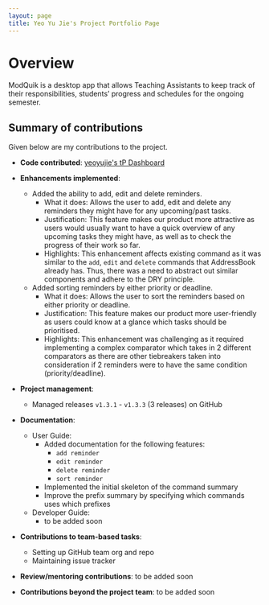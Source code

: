 ```yaml
---
layout: page
title: Yeo Yu Jie's Project Portfolio Page
---
```


# Overview
ModQuik is a desktop app that allows Teaching Assistants to keep track of their responsibilities, students’ progress and schedules for the ongoing semester.

## Summary of contributions
Given below are my contributions to the project.

* **Code contributed**: [yeoyujie's tP Dashboard](https://nus-cs2103-ay2223s1.github.io/tp-dashboard/?search=yeoyujie&breakdown=true)

* **Enhancements implemented**:
  * Added the ability to add, edit and delete reminders.
    * What it does: Allows the user to add, edit and delete any reminders they might have for any upcoming/past tasks.
    * Justification: This feature makes our product more attractive as users would usually want to have a quick overview of any upcoming tasks they might have, 
      as well as to check the progress of their work so far.
    * Highlights: This enhancement affects existing command as it was similar to the `add`, `edit` and `delete` commands that AddressBook already has.
      Thus, there was a need to abstract out similar components and adhere to the DRY principle.
  * Added sorting reminders by either priority or deadline.
    * What it does: Allows the user to sort the reminders based on either priority or deadline.
    * Justification: This feature makes our product more user-friendly as users could know at a glance which tasks should be prioritised.
    * Highlights: This enhancement was challenging as it required implementing a complex comparator which takes in 2 different comparators as there are other tiebreakers taken into consideration if 2 reminders were to have the same condition (priority/deadline).
* **Project management**:
  * Managed releases `v1.3.1` - `v1.3.3` (3 releases) on GitHub

* **Documentation**:
  * User Guide:
    * Added documentation for the following features:
      * `add reminder`
      * `edit reminder`
      * `delete reminder`
      * `sort reminder`
    * Implemented the initial skeleton of the command summary
    * Improve the prefix summary by specifying which commands uses which prefixes
  * Developer Guide:
    * to be added soon

* **Contributions to team-based tasks**:
  * Setting up GitHub team org and repo
  * Maintaining issue tracker

* **Review/mentoring contributions**: to be added soon

* **Contributions beyond the project team**: to be added soon

